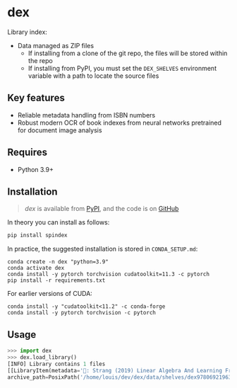 # dex

Library index:

- Data managed as ZIP files
  - If installing from a clone of the git repo, the files will be stored within the repo
  - If installing from PyPI, you must set the `DEX_SHELVES` environment variable with a path to
    locate the source files

## Key features

- Reliable metadata handling from ISBN numbers
- Robust modern OCR of book indexes from neural networks pretrained for document image analysis

## Requires

- Python 3.9+

## Installation

> _dex_ is available from [PyPI](https://pypi.org/project/spindex), and
> the code is on [GitHub](https://github.com/lmmx/dex)

In theory you can install as follows:

```sh
pip install spindex
```

In practice, the suggested installation is stored in `CONDA_SETUP.md`:

```
conda create -n dex "python=3.9"
conda activate dex
conda install -y pytorch torchvision cudatoolkit=11.3 -c pytorch
pip install -r requirements.txt
```

For earlier versions of CUDA:
```
conda install -y "cudatoolkit<11.2" -c conda-forge
conda install -y pytorch torchvision -c pytorch
```

## Usage

```py
>>> import dex
>>> dex.load_library()
[INFO] Library contains 1 files
[[LibraryItem(metadata='📖: Strang (2019) Linear Algebra And Learning From Data',
archive_path=PosixPath('/home/louis/dev/dex/data/shelves/dex9780692196380.zip'))]]
```
